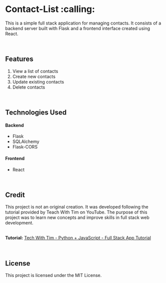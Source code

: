 <h1>Contact-List :calling:</h1>

This is a simple full stack application for managing contacts. It consists of a backend server built with Flask and a frontend interface created using React.

<br>

<h2>Features</h2>
<ol>
  <li>View a list of contacts</li>
  <li>Create new contacts</li>
  <li>Update existing contacts</li>
  <li>Delete contacts</li>
</ol>

<br>

<h2>Technologies Used</h2>
<h4>Backend</h4>
<ul>
  <li>Flask</li>
  <li>SQLAlchemy</li>
  <li>Flask-CORS</li>
</ul>

<h4>Frontend</h4>
<ul>
  <li>React</li>
</ul>

<br>

<h2>Credit</h2>
This project is not an original creation. It was developed following the tutorial provided by Teach With Tim on YouTube. The purpose of this project was to learn new concepts and improve skills in full stack web development.

<br>**Tutorial:** [Tech With Tim - Python + JavaScript - Full Stack App Tutorial](https://youtu.be/PppslXOR7TA?si=Fq-5y6ir4y6rC5us)

<br>

<h2>License</h2>
This project is licensed under the MIT License.
